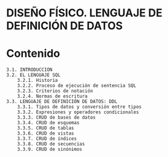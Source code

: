 # DISEÑO FÍSICO. LENGUAJE DE DEFINICIÓN DE DATOS

# Contenido
    3.1. INTRODUCCIÓN
    3.2. EL LENGUAJE SQL
        3.2.1. Historia
        3.2.2. Proceso de ejecución de sentencia SQL
        3.2.3. Criterios de notación
        3.2.4. Normas de escritura
    3.3. LENGUAJE DE DEFINICIÓN DE DATOS: DDL
        3.3.1. Tipos de datos y conversión entre tipos
        3.3.2. Expresiones y operadores condicionales
        3.3.3. CRUD de bases de datos
        3.3.4. CRUD de esquemas
        3.3.5. CRUD de tablas
        3.3.6. CRUD de vistas
        3.3.7. CRUD de índices
        3.3.8. CRUD de secuencias
        3.3.9. CRUD de sinónimos

